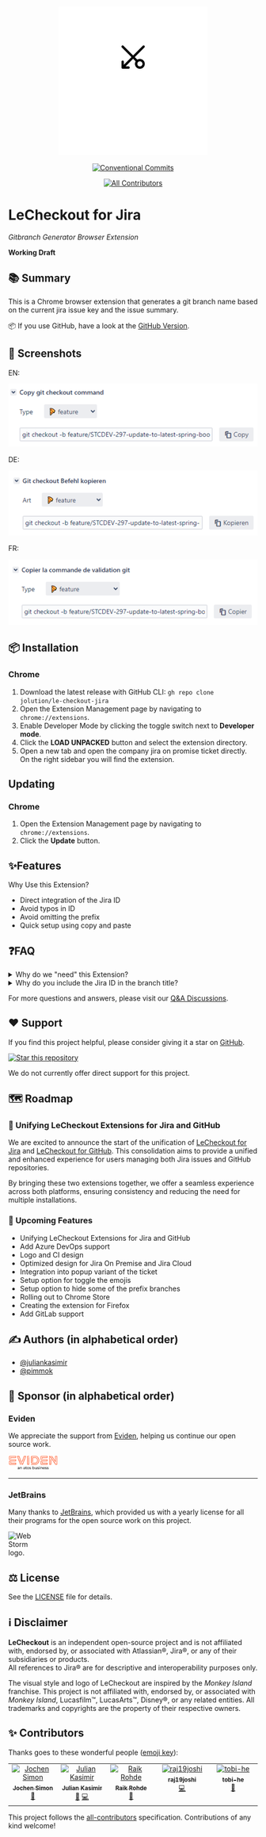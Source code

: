 <p align="center">
    <picture>
        <source media="(prefers-color-scheme: dark)" srcset="./resources/png/le-checkout-dark.png">
        <source media="(prefers-color-scheme: light)" srcset="./resources/png/le-checkout-light.png">
        <img alt="Shows the banner of Le Checkout, with its logo" src="./resources/png/le-checkout-dark.png" width="300">
    </picture>
</p>

<div align="center">

[![Conventional Commits](https://img.shields.io/badge/Conventional%20Commits-1.0.0-%23FE5196?logo=conventionalcommits&logoColor=white)](https://conventionalcommits.org)
<!-- ALL-CONTRIBUTORS-BADGE:START - Do not remove or modify this section -->
[![All Contributors](https://img.shields.io/badge/all_contributors-4-orange.svg?style=flat-square)](#contributors-)
<!-- ALL-CONTRIBUTORS-BADGE:END -->

</div>

# LeCheckout for Jira

_Gitbranch Generator Browser Extension_

**Working Draft**

## 📚 Summary

This is a Chrome browser extension that generates a git branch name based on the current jira issue key and the issue
summary.

:package: If you use GitHub, have a look at the [GitHub Version](https://github.com/jolution/le-checkout-github).

## 🌟 Screenshots

EN:

![App Screenshot EN](screenshot.png)

DE:

![App Screenshot DE](screenshot2.png)

FR:

![App Screenshot FR](screenshot3.png)

## 📦 Installation

### Chrome

1. Download the latest release with GitHub CLI:
   `gh repo clone jolution/le-checkout-jira`
2. Open the Extension Management page by navigating to `chrome://extensions`.
3. Enable Developer Mode by clicking the toggle switch next to **Developer mode**.
4. Click the **LOAD UNPACKED** button and select the extension directory.
5. Open a new tab and open the company jira on promise ticket directly. On the right sidebar you will find the
   extension.

## Updating

### Chrome

1. Open the Extension Management page by navigating to `chrome://extensions`.
2. Click the **Update** button.

## ✨Features

Why Use this Extension?

- Direct integration of the Jira ID
- Avoid typos in ID
- Avoid omitting the prefix
- Quick setup using copy and paste

## ❓FAQ

<details>
<summary>Why do we "need" this Extension?</summary>
<p>In Jira, you can set up Development integration such as GitHub, if configured correctly by someone with permissions. This integration allows us to create branches directly. However, the native setup lacks the ability to easily select a prefix like `/feature/` or `/fix/`. Our extension is designed for users who do not have this feature enabled natively or who prefer to use specific prefixes.</p>
<p>Additionally, our extension aims to automatically prefill the prefix based on the type of Jira ticket in the future, distinguishing between bugs and features, for added convenience.</p>
</details>

<details>
<summary>Why do you include the Jira ID in the branch title?</summary>
<p>This allows us to make assignments more easily and, among other things, work with jira-prepare-commit-msg in projects.</p>
</details>

For more questions and answers, please visit
our [Q&A Discussions](https://github.com/jolution/le-checkout-jira/discussions/categories/q-a).

## ❤️ Support

If you find this project helpful, please consider giving it a star
on [GitHub](https://github.com/jolution/le-checkout-jira).

[![Star this repository](https://img.shields.io/github/stars/jolution/le-checkout-jira?style=social)](https://github.com/jolution/le-checkout-jira)

We do not currently offer direct support for this project.

## 🗺️ Roadmap

### 🔄 Unifying LeCheckout Extensions for Jira and GitHub

We are excited to announce the start of the unification of [LeCheckout for Jira](https://github.com/jolution/le-checkout-jira) and [LeCheckout for GitHub](https://github.com/jolution/le-checkout-github). This consolidation aims to provide a unified and enhanced experience for users managing both Jira issues and GitHub repositories.

By bringing these two extensions together, we offer a seamless experience across both platforms, ensuring consistency and reducing the need for multiple installations.

### 🚀 Upcoming Features

- Unifying LeCheckout Extensions for Jira and GitHub
- Add Azure DevOps support
- Logo and CI design
- Optimized design for Jira On Premise and Jira Cloud
- Integration into popup variant of the ticket
- Setup option for toggle the emojis
- Setup option to hide some of the prefix branches
- Rolling out to Chrome Store
- Creating the extension for Firefox
- Add GitLab support

## ✍️ Authors (in alphabetical order)

- [@juliankasimir](https://www.github.com/juliankasimir)
- [@pimmok](https://www.github.com/pimmok)

## 💎 Sponsor (in alphabetical order)

### Eviden

We appreciate the support from [Eviden](https://eviden.com), helping us continue our open source work.

<img style="max-width: 100px" width="100" src="https://raw.githubusercontent.com/DE-AMS-AD-VAPPS/brand/main/assets/eviden-logo.svg" alt="Eviden logo.">

---

### JetBrains

Many thanks to [JetBrains](https://jetbrains.com), which provided us with a yearly license for all their programs for
the open source work on this project.

<img style="max-width: 50px" width="50" src="https://resources.jetbrains.com/storage/products/company/brand/logos/WebStorm_icon.png" alt="WebStorm logo.">

## ⚖️ License

See the [LICENSE](LICENSE) file for details.

## ℹ️ Disclaimer

**LeCheckout** is an independent open-source project and is not affiliated with, endorsed by, or associated with Atlassian®, Jira®, or any of their subsidiaries or products.  
All references to Jira® are for descriptive and interoperability purposes only.

The visual style and logo of LeCheckout are inspired by the *Monkey Island* franchise. This project is not affiliated with, endorsed by, or associated with *Monkey Island*, Lucasfilm™, LucasArts™, Disney®, or any related entities. All trademarks and copyrights are the property of their respective owners.

## ✨ Contributors

Thanks goes to these wonderful people ([emoji key](https://allcontributors.org/docs/en/emoji-key)):

<!-- ALL-CONTRIBUTORS-LIST:START - Do not remove or modify this section -->
<!-- prettier-ignore-start -->
<!-- markdownlint-disable -->
<table>
  <tbody>
    <tr>
      <td align="center" valign="top" width="14.28%"><a href="https://jochensimon.com/"><img src="https://avatars.githubusercontent.com/u/17846993?v=4?s=100" width="100px;" alt="Jochen Simon"/><br /><sub><b>Jochen Simon</b></sub></a><br /><a href="#design-pimmok" title="Design">🎨</a></td>
      <td align="center" valign="top" width="14.28%"><a href="https://github.com/juliankasimir"><img src="https://avatars.githubusercontent.com/u/120172350?v=4?s=100" width="100px;" alt="Julian Kasimir"/><br /><sub><b>Julian Kasimir</b></sub></a><br /><a href="#ideas-juliankasimir" title="Ideas, Planning, & Feedback">🤔</a> <a href="https://github.com/jolution/le-checkout-jira/commits?author=juliankasimir" title="Code">💻</a></td>
      <td align="center" valign="top" width="14.28%"><a href="http://dikka.dev"><img src="https://avatars.githubusercontent.com/u/64754924?v=4?s=100" width="100px;" alt="Raik Rohde"/><br /><sub><b>Raik Rohde</b></sub></a><br /><a href="#ideas-Sett17" title="Ideas, Planning, & Feedback">🤔</a></td>
      <td align="center" valign="top" width="14.28%"><a href="https://github.com/raj19joshi"><img src="https://avatars.githubusercontent.com/u/112689625?v=4?s=100" width="100px;" alt="raj19joshi"/><br /><sub><b>raj19joshi</b></sub></a><br /><a href="https://github.com/jolution/le-checkout-jira/commits?author=raj19joshi" title="Code">💻</a></td>
      <td align="center" valign="top" width="14.28%"><a href="https://github.com/tobi-he"><img src="https://avatars.githubusercontent.com/u/129895563?v=4?s=100" width="100px;" alt="tobi-he"/><br /><sub><b>tobi-he</b></sub></a><br /><a href="#maintenance-tobi-he" title="Maintenance">🚧</a></td>
    </tr>
  </tbody>
</table>

<!-- markdownlint-restore -->
<!-- prettier-ignore-end -->

<!-- ALL-CONTRIBUTORS-LIST:END -->

This project follows the [all-contributors](https://github.com/all-contributors/all-contributors) specification.
Contributions of any kind welcome!
